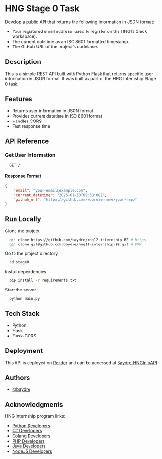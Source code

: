 # HNG Stage 0 Task

Develop a public API that returns the following information in JSON format:
- Your registered email address (used to register on the HNG12 Slack workspace).
- The current datetime as an ISO 8601 formatted timestamp.
- The GitHub URL of the project's codebase.

## Description

This is a simple REST API built with Python Flask that returns specific user information in JSON format. It was built as part of the HNG Internship Stage 0 task.

## Features

- Returns user information in JSON format
- Provides current datetime in ISO 8601 format
- Handles CORS
- Fast response time

## API Reference

### Get User Information

```http
  GET /
```

#### Response Format

```json
{
    "email": "your-email@example.com",
    "current_datetime": "2025-01-30T09:30:00Z",
    "github_url": "https://github.com/yourusername/your-repo"
}
```

## Run Locally

Clone the project

```bash
  git clone https://github.com/baydre/hng12-internship-BE # https
  git clone git@github.com:baydre/hng12-internship-BE.git # SSH
```

Go to the project directory

```bash
  cd stage0
```

Install dependencies

```bash
  pip install -r requirements.txt
```

Start the server

```bash
  python main.py
```

## Tech Stack

- Python
- Flask
- Flask-CORS

## Deployment

This API is deployed on [Render](https://dashboard.render.com) and can be accessed at [Baydre-HNGInfoAPI](https://baydre-hnginfoapi.onrender.com)

## Authors

- [@baydre](https://github.com/baydre)

## Acknowledgments

HNG Internship program links:
- [Python Developers](https://hng.tech/hire/python-developers)
- [C# Developers](https://hng.tech/hire/csharp-developers)
- [Golang Developers](https://hng.tech/hire/golang-developers)
- [PHP Developers](https://hng.tech/hire/php-developers)
- [Java Developers](https://hng.tech/hire/java-developers)
- [NodeJS Developers](https://hng.tech/hire/nodejs-developers)